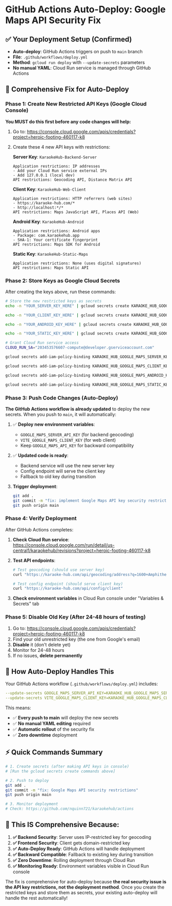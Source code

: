 # GitHub Actions Auto-Deploy: Google Maps API Security Fix

## ✅ Your Deployment Setup (Confirmed)
- **Auto-deploy**: GitHub Actions triggers on push to `main` branch  
- **File**: `.github/workflows/deploy.yml`
- **Method**: `gcloud run deploy` with `--update-secrets` parameters
- **No manual YAML**: Cloud Run service is managed through GitHub Actions

## 🎯 Comprehensive Fix for Auto-Deploy

### Phase 1: Create New Restricted API Keys (Google Cloud Console)

**You MUST do this first before any code changes will help:**

1. Go to: https://console.cloud.google.com/apis/credentials?project=heroic-footing-460117-k8

2. Create these 4 new API keys with restrictions:

   **Server Key**: `KaraokeHub-Backend-Server`
   ```
   Application restrictions: IP addresses
   - Add your Cloud Run service external IPs
   - Add 127.0.0.1 (local dev)
   API restrictions: Geocoding API, Distance Matrix API
   ```

   **Client Key**: `KaraokeHub-Web-Client`  
   ```
   Application restrictions: HTTP referrers (web sites)
   - https://karaoke-hub.com/*
   - http://localhost:*/*
   API restrictions: Maps JavaScript API, Places API (Web)
   ```

   **Android Key**: `KaraokeHub-Android`
   ```
   Application restrictions: Android apps
   - Package: com.karaokehub.app
   - SHA-1: Your certificate fingerprint
   API restrictions: Maps SDK for Android
   ```

   **Static Key**: `KaraokeHub-Static-Maps`
   ```
   Application restrictions: None (uses digital signatures)
   API restrictions: Maps Static API
   ```

### Phase 2: Store Keys as Google Cloud Secrets

After creating the keys above, run these commands:

```bash
# Store the new restricted keys as secrets
echo -n "YOUR_SERVER_KEY_HERE" | gcloud secrets create KARAOKE_HUB_GOOGLE_MAPS_SERVER_KEY --data-file=- --project=heroic-footing-460117-k8

echo -n "YOUR_CLIENT_KEY_HERE" | gcloud secrets create KARAOKE_HUB_GOOGLE_MAPS_CLIENT_KEY --data-file=- --project=heroic-footing-460117-k8

echo -n "YOUR_ANDROID_KEY_HERE" | gcloud secrets create KARAOKE_HUB_GOOGLE_MAPS_ANDROID_KEY --data-file=- --project=heroic-footing-460117-k8

echo -n "YOUR_STATIC_KEY_HERE" | gcloud secrets create KARAOKE_HUB_GOOGLE_MAPS_STATIC_KEY --data-file=- --project=heroic-footing-460117-k8

# Grant Cloud Run service access
CLOUD_RUN_SA="203453576607-compute@developer.gserviceaccount.com"

gcloud secrets add-iam-policy-binding KARAOKE_HUB_GOOGLE_MAPS_SERVER_KEY --member="serviceAccount:$CLOUD_RUN_SA" --role="roles/secretmanager.secretAccessor" --project=heroic-footing-460117-k8

gcloud secrets add-iam-policy-binding KARAOKE_HUB_GOOGLE_MAPS_CLIENT_KEY --member="serviceAccount:$CLOUD_RUN_SA" --role="roles/secretmanager.secretAccessor" --project=heroic-footing-460117-k8

gcloud secrets add-iam-policy-binding KARAOKE_HUB_GOOGLE_MAPS_ANDROID_KEY --member="serviceAccount:$CLOUD_RUN_SA" --role="roles/secretmanager.secretAccessor" --project=heroic-footing-460117-k8

gcloud secrets add-iam-policy-binding KARAOKE_HUB_GOOGLE_MAPS_STATIC_KEY --member="serviceAccount:$CLOUD_RUN_SA" --role="roles/secretmanager.secretAccessor" --project=heroic-footing-460117-k8
```

### Phase 3: Push Code Changes (Auto-Deploy)

**The GitHub Actions workflow is already updated** to deploy the new secrets. When you push to `main`, it will automatically:

1. ✅ **Deploy new environment variables**:
   - `GOOGLE_MAPS_SERVER_API_KEY` (for backend geocoding)
   - `VITE_GOOGLE_MAPS_CLIENT_KEY` (for web client)
   - Keep `GOOGLE_MAPS_API_KEY` for backward compatibility

2. ✅ **Updated code is ready**:
   - Backend service will use the new server key
   - Config endpoint will serve the client key
   - Fallback to old key during transition

3. **Trigger deployment**:
   ```bash
   git add .
   git commit -m "fix: implement Google Maps API key security restrictions"
   git push origin main
   ```

### Phase 4: Verify Deployment

After GitHub Actions completes:

1. **Check Cloud Run service**: https://console.cloud.google.com/run/detail/us-central1/karaokehub/revisions?project=heroic-footing-460117-k8

2. **Test API endpoints**:
   ```bash
   # Test geocoding (should use server key)
   curl "https://karaoke-hub.com/api/geocoding/address?q=1600+Amphitheatre+Parkway"
   
   # Test config endpoint (should serve client key)
   curl "https://karaoke-hub.com/api/config/client"
   ```

3. **Check environment variables** in Cloud Run console under "Variables & Secrets" tab

### Phase 5: Disable Old Key (After 24-48 hours of testing)

1. Go to: https://console.cloud.google.com/apis/credentials?project=heroic-footing-460117-k8
2. Find your old unrestricted key (the one from Google's email)
3. **Disable** it (don't delete yet)
4. Monitor for 24-48 hours
5. If no issues, **delete permanently**

## 🔄 How Auto-Deploy Handles This

Your GitHub Actions workflow (`.github/workflows/deploy.yml`) includes:

```yaml
--update-secrets GOOGLE_MAPS_SERVER_API_KEY=KARAOKE_HUB_GOOGLE_MAPS_SERVER_KEY:latest \
--update-secrets VITE_GOOGLE_MAPS_CLIENT_KEY=KARAOKE_HUB_GOOGLE_MAPS_CLIENT_KEY:latest \
```

This means:
- ✅ **Every push to main** will deploy the new secrets
- ✅ **No manual YAML editing** required
- ✅ **Automatic rollout** of the security fix
- ✅ **Zero downtime** deployment

## ⚡ Quick Commands Summary

```bash
# 1. Create secrets (after making API keys in console)
# [Run the gcloud secrets create commands above]

# 2. Push to deploy
git add .
git commit -m "fix: Google Maps API security restrictions"
git push origin main

# 3. Monitor deployment
# Check: https://github.com/nquinn721/karaokehub/actions
```

## 🎯 This IS Comprehensive Because:

1. **✅ Backend Security**: Server uses IP-restricted key for geocoding
2. **✅ Frontend Security**: Client gets domain-restricted key  
3. **✅ Auto-Deploy Ready**: GitHub Actions will handle deployment
4. **✅ Backward Compatible**: Fallback to existing key during transition
5. **✅ Zero Downtime**: Rolling deployment through Cloud Run
6. **✅ Monitoring Ready**: Environment variables visible in Cloud Run console

The fix is comprehensive for auto-deploy because **the real security issue is the API key restrictions, not the deployment method**. Once you create the restricted keys and store them as secrets, your existing auto-deploy will handle the rest automatically!